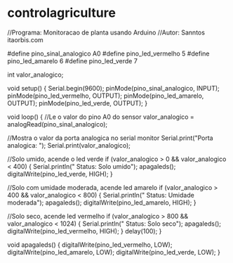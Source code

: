 # controlagriculture
//Programa: Monitoracao de planta usando Arduino
//Autor: Sanntos itaorbis.com
 
#define pino_sinal_analogico A0
#define pino_led_vermelho 5
#define pino_led_amarelo 6
#define pino_led_verde 7
 
int valor_analogico;
 
void setup()
{
  Serial.begin(9600);
  pinMode(pino_sinal_analogico, INPUT);
  pinMode(pino_led_vermelho, OUTPUT);
  pinMode(pino_led_amarelo, OUTPUT);
  pinMode(pino_led_verde, OUTPUT);
}
 
void loop()
{
  //Le o valor do pino A0 do sensor
  valor_analogico = analogRead(pino_sinal_analogico);
 
  //Mostra o valor da porta analogica no serial monitor
  Serial.print("Porta analogica: ");
  Serial.print(valor_analogico);
 
  //Solo umido, acende o led verde
  if (valor_analogico > 0 && valor_analogico < 400)
  {
    Serial.println(" Status: Solo umido");
    apagaleds();
    digitalWrite(pino_led_verde, HIGH);
  }
 
  //Solo com umidade moderada, acende led amarelo
  if (valor_analogico > 400 && valor_analogico < 800)
  {
    Serial.println(" Status: Umidade moderada");
    apagaleds();
    digitalWrite(pino_led_amarelo, HIGH);
  }
 
  //Solo seco, acende led vermelho
  if (valor_analogico > 800 && valor_analogico < 1024)
  {
    Serial.println(" Status: Solo seco");
    apagaleds();
    digitalWrite(pino_led_vermelho, HIGH);
  }
  delay(100);
}
 
void apagaleds()
{
  digitalWrite(pino_led_vermelho, LOW);
  digitalWrite(pino_led_amarelo, LOW);
  digitalWrite(pino_led_verde, LOW);
}
